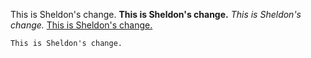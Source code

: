 This is Sheldon's change.
**This is Sheldon's change.**
*This is Sheldon's change.*
[This is Sheldon's change.](www.google.com)
```
This is Sheldon's change.
```
